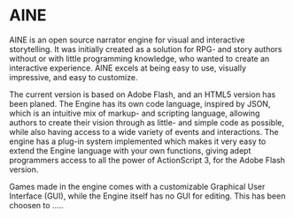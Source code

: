 # AINE

AINE is an open source narrator engine for visual and interactive storytelling. It was initially created as a solution for RPG- and story authors without or with little programming knowledge, who wanted to create an interactive experience. AINE excels at being easy to use, visually impressive, and easy to customize.

The current version is based on Adobe Flash, and an HTML5 version has been planed. The Engine has its own code language, inspired by JSON, which is an intuitive mix of markup- and scripting language, allowing authors to create their vision through as little- and simple code as possible, while also having access to a wide variety of events and interactions. The engine has a plug-in system implemented which makes it very easy to extend the Engine language with your own functions, giving adept programmers access to all the power of ActionScript 3, for the Adobe Flash version.

Games made in the engine comes with a customizable Graphical User Interface (GUI), while the Engine itself has no GUI for editing. This has been choosen to .....
